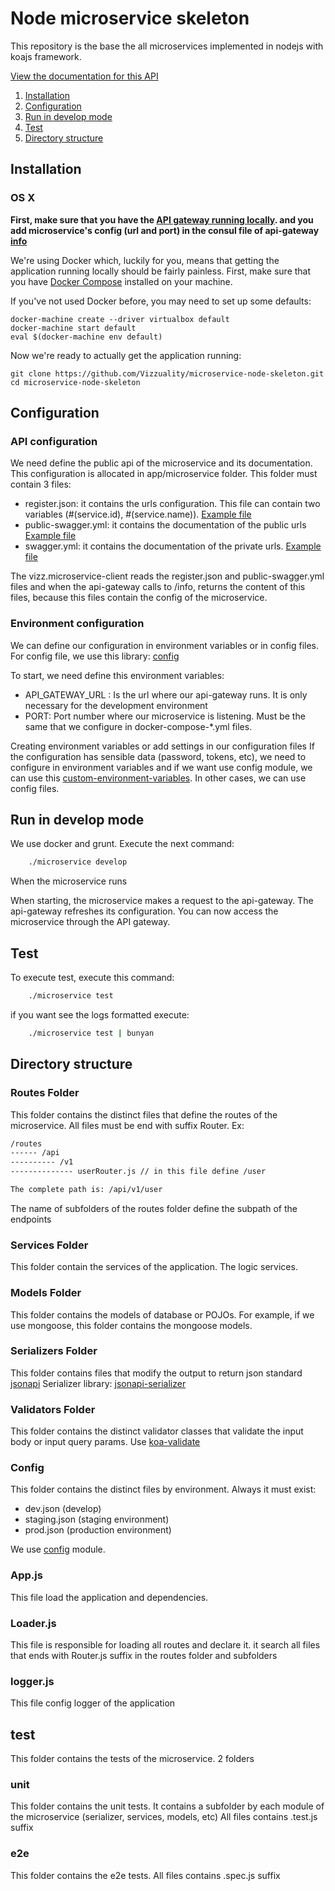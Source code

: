 # Node microservice skeleton
This repository is the base the all microservices implemented in nodejs with koajs framework.


[View the documentation for this
API](http://gfw-api.github.io/swagger-ui/?url=https://raw.githubusercontent.com/Vizzuality/microservice-node-skeleton/develop/app/microservice/swagger.yml)

1. [Installation](#installation)
2. [Configuration](#configuration)
3. [Run in develop mode](#run-in-develop-mode)
4. [Test](#test)
4. [Directory structure](#directory-structure)


## Installation

### OS X

**First, make sure that you have the [API gateway running
locally](https://github.com/Vizzuality/api-gateway#readme). and you add microservice's config (url and port) in the consul file of api-gateway [info](https://github.com/Vizzuality/api-gateway#user-content-how-are-microservices-discovered)**

We're using Docker which, luckily for you, means that getting the
application running locally should be fairly painless. First, make sure
that you have [Docker Compose](https://docs.docker.com/compose/install/)
installed on your machine.

If you've not used Docker before, you may need to set up some defaults:

```
docker-machine create --driver virtualbox default
docker-machine start default
eval $(docker-machine env default)
```

Now we're ready to actually get the application running:

```
git clone https://github.com/Vizzuality/microservice-node-skeleton.git
cd microservice-node-skeleton
```



## Configuration
### API configuration
We need define the public api of the microservice and its documentation. This configuration is allocated in app/microservice folder. This folder must contain 3 files:
* register.json: it contains the urls configuration. This file can contain two variables (#(service.id), #(service.name)). [Example file](app/microservice/register.json)
* public-swagger.yml: it contains the documentation of the public urls [Example file](app/microservice/public-swagger.json)
* swagger.yml: it contains the documentation of the private urls. [Example file](app/microservice/swagger.json)

The vizz.microservice-client reads the register.json and public-swagger.yml files and when the api-gateway calls to /info, returns the content of this files, because this files contain the config of the microservice.

### Environment configuration

We can define our configuration in environment variables or in config files.
For config file, we use this library: [config](https://github.com/lorenwest/node-config#readme)

To start, we need define this environment variables:
* API_GATEWAY_URL : Is the url where our api-gateway runs. It is only necessary for the development environment
* PORT: Port number where our microservice is listening. Must be the same that we configure in docker-compose-*.yml files.

Creating environment variables or add settings in our configuration files
If the configuration has sensible data (password, tokens, etc), we need to configure in environment variables and if we want use config module, we can use this [custom-environment-variables](https://github.com/lorenwest/node-config/wiki/Environment-Variables#custom-environment-variables).
In other cases, we can use config files.

## Run in develop mode
We use docker and grunt. Execute the next command:

```bash
    ./microservice develop
```
When the microservice runs

When starting, the microservice makes a request to the api-gateway. The api-gateway refreshes its configuration. You can now access the microservice through the API gateway.

## Test
To execute test, execute this command:
```bash
    ./microservice test
```

if you want see the logs formatted execute:

```bash
    ./microservice test | bunyan
```

## Directory structure

### Routes Folder
This folder contains the distinct files that define the routes of the microservice. All files must be end with suffix Router. Ex:

```bash
/routes
------ /api
---------- /v1
-------------- userRouter.js // in this file define /user

The complete path is: /api/v1/user
```

The name of subfolders of the routes folder define the subpath of the endpoints

### Services Folder
This folder contain the services of the application. The logic services.

### Models Folder
This folder contains the models of database or POJOs. For example, if we use mongoose, this folder contains the mongoose models.

### Serializers Folder
This folder contains files that modify the output to return json standard [jsonapi](http://jsonapi.org/) Serializer library: [jsonapi-serializer](https://github.com/SeyZ/jsonapi-serializer)

### Validators Folder
This folder contains the distinct validator classes that validate the input body or input query params. Use [koa-validate](https://github.com/RocksonZeta/koa-validate)

### Config
This folder contains the distinct files by environment. Always it must exist:
- dev.json (develop)
- staging.json (staging environment)
- prod.json (production environment)

We use [config](https://github.com/lorenwest/node-config) module.

### App.js
This file load the application and dependencies.

### Loader.js
This file is responsible for loading all routes and declare it. it search all files that ends with Router.js suffix in the routes folder and subfolders

### logger.js
This file config logger of the application

## test
This folder contains the tests of the microservice. 2 folders

### unit
  This folder contains the unit tests. It contains a subfolder by each module of the microservice (serializer, services, models, etc)   All files contains .test.js suffix

### e2e
 This folder contains the e2e tests.  All files contains .spec.js suffix
